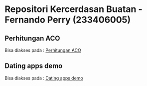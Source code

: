 # Repositori Kercerdasan Buatan - Fernando Perry (233406005)

## Perhitungan ACO
Bisa diakses pada : [Perhitungan ACO](./aco/README.md)

## Dating apps demo
Bisa diakses pada : [Dating apps demo](./dating-apps/README.md)
